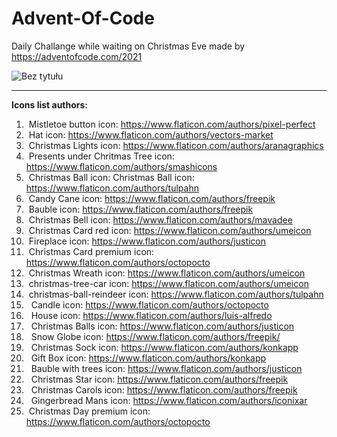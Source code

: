 # Advent-Of-Code
Daily Challange while waiting on Christmas Eve made by https://adventofcode.com/2021

![Bez tytułu](https://user-images.githubusercontent.com/60195641/144761150-1ac441d0-9333-44e8-937e-082d37875bcf.png)

-----------------------------------------
<b>Icons list authors:</b> <br>

1. &nbsp;Mistletoe button icon: https://www.flaticon.com/authors/pixel-perfect <br>
2. &nbsp;Hat icon: https://www.flaticon.com/authors/vectors-market <br>
3. &nbsp;Christmas Lights icon: https://www.flaticon.com/authors/aranagraphics <br>
4. &nbsp;Presents under Chritmas Tree icon: https://www.flaticon.com/authors/smashicons<br>
5. &nbsp;Christmas Ball icon: Christmas Ball icon: https://www.flaticon.com/authors/tulpahn<br>
6. &nbsp;Candy Cane  icon: https://www.flaticon.com/authors/freepik<br>
7. &nbsp;Bauble icon: https://www.flaticon.com/authors/freepik<br>
8. &nbsp;Christmas Bell icon: https://www.flaticon.com/authors/mavadee<br>
9. &nbsp;Christmas Card red icon: https://www.flaticon.com/authors/umeicon<br>
10. &nbsp;Fireplace icon: https://www.flaticon.com/authors/justicon<br>
11. &nbsp;Christmas Card premium icon: https://www.flaticon.com/authors/octopocto<br>
12. &nbsp;Christmas Wreath icon: https://www.flaticon.com/authors/umeicon<br>
13. &nbsp;christmas-tree-car icon: https://www.flaticon.com/authors/umeicon<br>
14. &nbsp;christmas-ball-reindeer icon: https://www.flaticon.com/authors/tulpahn <br>
15. &nbsp; Candle icon: https://www.flaticon.com/authors/octopocto<br>
16. &nbsp; House icon: https://www.flaticon.com/authors/luis-alfredo<br>
17. &nbsp; Christmas Balls icon: https://www.flaticon.com/authors/justicon<br>
18. &nbsp; Snow Globe icon: https://www.flaticon.com/authors/freepik/<br>
19. &nbsp; Christmas Sock icon: https://www.flaticon.com/authors/konkapp<br> 
20. &nbsp; Gift Box icon: https://www.flaticon.com/authors/konkapp<br> 
21. &nbsp; Bauble with trees icon: https://www.flaticon.com/authors/justicon<br> 
22. &nbsp; Christmas Star icon: https://www.flaticon.com/authors/freepik<br> 
23. &nbsp; Christmas Carols icon: https://www.flaticon.com/authors/freepik<br> 
24. &nbsp; Gingerbread Mans icon: https://www.flaticon.com/authors/iconixar<br> 
25. &nbsp;Christmas Day premium icon: https://www.flaticon.com/authors/octopocto<br>
